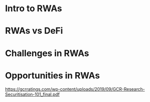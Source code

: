 # Intro to RWAs


# RWAs vs DeFi


# Challenges in RWAs


# Opportunities in RWAs


https://gcrratings.com/wp-content/uploads/2019/09/GCR-Research-Securitisation-101_final.pdf
